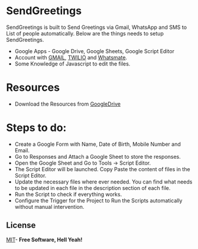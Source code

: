 # SendGreetings

SendGreetings is built to Send Greetings via Gmail, WhatsApp and SMS to List of people automatically. Below are the things needs to setup SendGreetings.

  - Google Apps - Google Drive, Google Sheets, Google Script Editor
  - Account with [GMAIL](https://mail.google.com/), [TWILIO](https://www.twilio.com/try-twilio) and [Whatsmate](https://www.whatsmate.net/whatsapp-gateway-api.html).
  - Some Knowledge of Javascript to edit the files.

# Resources
- Download the Resources from [GoogleDrive](https://bit.ly/2TpKmQW)

# Steps to do:
  - Create a Google Form with Name, Date of Birth, Mobile Number and Email.
  - Go to Responses and Attach a Google Sheet to store the responses.
  - Open the Google Sheet and Go to Tools -> Script Editor.
  - The Script Editor will be launched. Copy Paste the content of files in the Script Editor.
  - Update the necessary files where ever needed. You can find what needs to be updated in each file in the description section of each file.
  - Run the Script to check if everything works.
  - Configure the Trigger for the Project to Run the Scripts automatically without manual intervention.


License
----
[MIT](https://choosealicense.com/licenses/mit/)- **Free Software, Hell Yeah!**
